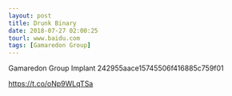 ```yaml
---
layout: post
title: Drunk Binary
date: 2018-07-27 02:00:25
tourl: www.baidu.com
tags: [Gamaredon Group]
---
```

Gamaredon Group Implant
242955aace15745506f416885c759f01

https://t.co/oNp9WLqTSa